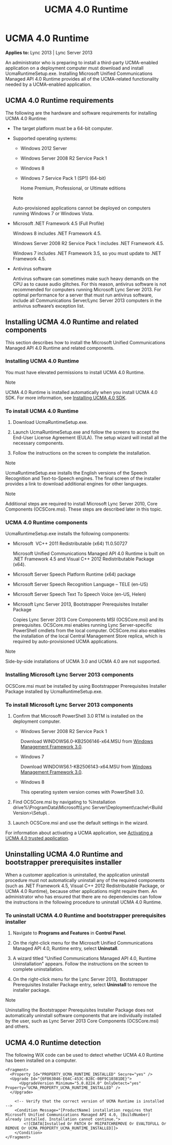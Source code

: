 ﻿---
title: UCMA 4.0 Runtime
TOCTitle: UCMA 4.0 Runtime
ms:assetid: 90679514-7bec-4a91-be50-f1020080a60a
ms:mtpsurl: https://msdn.microsoft.com/en-us/library/Dn466090(v=office.15)
ms:contentKeyID: 57103180
ms.date: 07/25/2014
mtps_version: v=office.15
---

# UCMA 4.0 Runtime


**Applies to:** Lync 2013 | Lync Server 2013

  

An administrator who is preparing to install a third-party UCMA-enabled application on a deployment computer must download and install UcmaRuntimeSetup.exe. Installing Microsoft Unified Communications Managed API 4.0 Runtime provides all of the UCMA-related functionality needed by a UCMA-enabled application.

## UCMA 4.0 Runtime requirements

The following are the hardware and software requirements for installing UCMA 4.0 Runtime:

- The target platform must be a 64-bit computer.

- Supported operating systems:
    
    - Windows 2012 Server
    
    - Windows Server 2008 R2 Service Pack 1
    
    - Windows 8
    
    - Windows 7 Service Pack 1 (SP1) (64-bit)
        
        Home Premium, Professional, or Ultimate editions
    

    > [!NOTE]
    > <P>Auto-provisioned applications cannot be deployed on computers running Windows 7 or Windows Vista.</P>



- Microsoft .NET Framework 4.5 (Full Profile)
    
    Windows 8 includes .NET Framework 4.5.
    
    Windows Server 2008 R2 Service Pack 1 includes .NET Framework 4.5.
    
    Windows 7 includes .NET Framework 3.5, so you must update to .NET Framework 4.5.

- Antivirus software
    
    Antivirus software can sometimes make such heavy demands on the CPU as to cause audio glitches. For this reason, antivirus software is not recommended for computers running Microsoft Lync Server 2013. For optimal performance for a server that must run antivirus software, include all Communications Server/Lync Server 2013 computers in the antivirus software’s exception list.

## Installing UCMA 4.0 Runtime and related components

This section describes how to install the Microsoft Unified Communications Managed API 4.0 Runtime and related components.

### Installing UCMA 4.0 Runtime

You must have elevated permissions to install UCMA 4.0 Runtime.


> [!NOTE]
> <P>UCMA 4.0 Runtime is installed automatically when you install UCMA 4.0 SDK. For more information, see <A href="installing-ucma-4-0-sdk.md">Installing UCMA 4.0 SDK</A>.</P>



### To install UCMA 4.0 Runtime

1.  Download UcmaRuntimeSetup.exe.

2.  Launch UcmaRuntimeSetup.exe and follow the screens to accept the End-User License Agreement (EULA). The setup wizard will install all the necessary components.

3.  Follow the instructions on the screen to complete the installation.


> [!NOTE]
> <P>UcmaRuntimeSetup.exe installs the English versions of the Speech Recognition and Text-to-Speech engines. The final screen of the installer provides a link to download additional engines for other languages.</P>




> [!NOTE]
> <P>Additional steps are required to install Microsoft Lync Server 2010, Core Components (OCSCore.msi). These steps are described later in this topic.</P>



### UCMA 4.0 Runtime components

UcmaRuntimeSetup.exe installs the following components:

- Microsoft  VC++ 2011 Redistributable (x64) 11.0.50727
    
    Microsoft Unified Communications Managed API 4.0 Runtime is built on .NET Framework 4.5 and Visual C++ 2012 Redistributable Package (x64).

- Microsoft Server Speech Platform Runtime (x64) package

- Microsoft Server Speech Recognition Language – TELE (en-US)

- Microsoft Server Speech Text To Speech Voice (en-US, Helen)

- Microsoft Lync Server 2013, Bootstrapper Prerequisites Installer Package
    
    Copies Lync Server 2013 Core Components MSI (OCSCore.msi) and its prerequisites. OCSCore.msi enables running Lync Server-specific PowerShell cmdlets from the local computer. OCSCore.msi also enables the installation of the local Central Management Store replica, which is required by auto-provisioned UCMA applications.


> [!NOTE]
> <P>Side-by-side installations of UCMA 3.0 and UCMA 4.0 are not supported.</P>



### Installing Microsoft Lync Server 2013 components

OCSCore.msi must be installed by using Bootstrapper Prerequisites Installer Package installed by UcmaRuntimeSetup.exe.

### To install Microsoft Lync Server 2013 components

1.  Confirm that Microsoft PowerShell 3.0 RTM is installed on the deployment computer.
    
    - Windows Server 2008 R2 Service Pack 1
        
        Download WINDOWS6.0-KB2506146-x64.MSU from [Windows Management Framework 3.0](http://www.microsoft.com/en-us/download/details.aspx?id=34595).
    
    - Windows 7
        
        Download WINDOWS6.1-KB2506143-x64.MSU from [Windows Management Framework 3.0](http://www.microsoft.com/en-us/download/details.aspx?id=34595).
    
    - Windows 8
        
        This operating system version comes with PowerShell 3.0.

2.  Find OCSCore.msi by navigating to %Installation drive%\\ProgramData\\Microsoft\\Lync Server\\Deployment\\cache\\\<Build Version\>\\Setup\\ .

3.  Launch OCSCore.msi and use the default settings in the wizard.

For information about activating a UCMA application, see [Activating a UCMA 4.0 trusted application](activating-a-ucma-4-0-trusted-application.md).

## Uninstalling UCMA 4.0 Runtime and bootstrapper prerequisites installer

When a customer application is uninstalled, the application uninstall procedure must not automatically uninstall any of the required components (such as .NET Framework 4.5, Visual C++ 2012 Redistributable Package, or UCMA 4.0 Runtime), because other applications might require them. An administrator who has ensured that there are no dependencies can follow the instructions in the following procedure to uninstall UCMA 4.0 Runtime.

### To uninstall UCMA 4.0 Runtime and bootstrapper prerequisites installer

1.  Navigate to **Programs and Features** in **Control Panel**.

2.  On the right-click menu for the Microsoft Unified Communications Managed API 4.0, Runtime entry, select **Uninstall**.

3.  A wizard titled "Unified Communications Managed API 4.0, Runtime Uninstallation" appears. Follow the instructions on the screen to complete uninstallation.

4.  On the right-click menu for the Lync Server 2013,  Bootstrapper Prerequisites Installer Package entry, select **Uninstall** to remove the installer package.


> [!NOTE]
> <P>Uninstalling the Bootstrapper Prerequisites Installer Package does not automatically uninstall software components that are individually installed by the user, such as Lync Server 2013 Core Components (OCSCore.msi) and others.</P>



## UCMA 4.0 Runtime detection

The following WiX code can be used to detect whether UCMA 4.0 Runtime has been installed on a computer.

    <Fragment>
      <Property Id="PROPERTY_UCMA_RUNTIME_INSTALLED" Secure="yes" />
      <Upgrade Id="{6F863046-E64C-453C-B28C-0BF9C10381DE}">
          <UpgradeVersion Minimum="5.0.8224.0" OnlyDetect="yes" Property="UCMA_PROPERTY_UCMA_RUNTIME_INSTALLED" />
      </Upgrade>
     
        <!-- Verify that the correct version of UCMA Runtime is installed -->
        <Condition Message="[ProductName] installation requires that Microsoft Unified Communications Managed API 4.0, [BuildNumber] already installed. Installation cannot continue.">
            <![CDATA[Installed Or PATCH Or MSIPATCHREMOVE Or EVALTOFULL Or REMOVE Or UCMA_PROPERTY_UCMA_RUNTIME_INSTALLED]]>
        </Condition>
    </Fragment>

